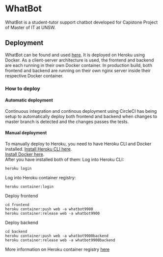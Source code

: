 # WhatBot
WhatBot is a student-tutor support chatbot developed for Capstone Project of Master of IT at UNSW. 

## Deployment
WhatBot can be found and used [here](https://whatbot9900.herokuapp.com/). 
It is deployed on Heroku using Docker. As a client-server architecture is used, the frontend and backend are each running in their own Docker container. In production build, both frontend and backend are running on their own nginx server inside their respective Docker container.

### How to deploy
#### Automatic deployment
Continuous integration and continous deployment using CircleCI has being setup to automatically deploy both frontend and backend when changes to master branch is detected and the changes passes the tests.

#### Manual deployment
To manually deploy to Heroku, you need to have Heroku CLI and Docker installed. 
[Install Heroku CLI here](https://devcenter.heroku.com/articles/heroku-cli).  
[Install Docker here](https://docs.docker.com/install/).  
After you have installed both of them:
Log into Heroku CLI:
```
heroku login
```
Log into Heroku container registry:
```
heroku container:login
```
Deploy frontend
```
cd frontend
heroku container:push web -a whatbot9900
heroku container:release web -a whatbot9900
```
Deploy backend
```
cd backend
heroku container:push web -a whatbot9900backend
heroku container:release web -a whatbot9900backend
```
More information on Heroku container registry [here](https://devcenter.heroku.com/articles/container-registry-and-runtime)